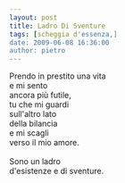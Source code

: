 ```yaml
---
layout: post
title: Ladro Di Sventure
tags: [scheggia d'essenza,]
date: 2009-06-08 16:36:00
author: pietro
---
```

Prendo in prestito una vita<br/>e mi sento<br/>ancora più futile,<br/>tu che mi guardi<br/>sull'altro lato<br/>della bilancia<br/>e mi scagli<br/>verso il mio amore.<br/><br/>Sono un ladro<br/>d'esistenze e di sventure.

